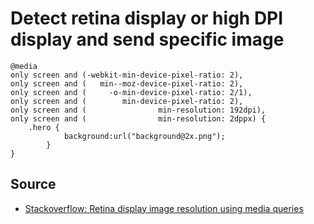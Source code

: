 ﻿# Detect retina display or high DPI display and send specific image

	@media
	only screen and (-webkit-min-device-pixel-ratio: 2),
	only screen and (   min--moz-device-pixel-ratio: 2),
	only screen and (     -o-min-device-pixel-ratio: 2/1),
	only screen and (        min-device-pixel-ratio: 2),
	only screen and (                min-resolution: 192dpi),
	only screen and (                min-resolution: 2dppx) {
		.hero {
				background:url("background@2x.png");
			}
	}

## Source

* [Stackoverflow: Retina display image resolution using media queries](https://stackoverflow.com/questions/37504520/retina-display-image-resolution-using-media-queries)